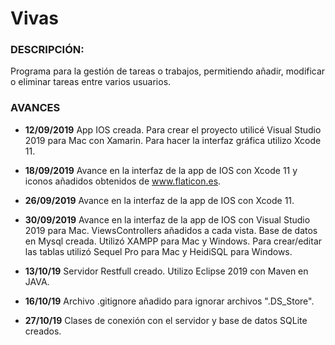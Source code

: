 # Vivas
<h3>DESCRIPCIÓN:</h3>
Programa para la gestión de tareas o trabajos, permitiendo añadir, modificar o eliminar tareas entre varios usuarios.


<h3>AVANCES</h3>

- <b>12/09/2019</b>
App IOS creada. Para crear el proyecto utilicé Visual Studio 2019 para Mac con Xamarin. Para hacer la interfaz gráfica utilizo Xcode 11.

- <b>18/09/2019</b>
Avance en la interfaz de la app de IOS con Xcode 11 y iconos añadidos obtenidos de www.flaticon.es.

- <b>26/09/2019</b>
Avance en la interfaz de la app de IOS con Xcode 11.

- <b>30/09/2019</b>
Avance en la interfaz de la app de IOS con Visual Studio 2019 para Mac. ViewsControllers añadidos a cada vista.
Base de datos en Mysql creada. Utilizó XAMPP para Mac y Windows. Para crear/editar las tablas utilizó Sequel Pro para Mac y HeidiSQL para Windows.

- <b>13/10/19</b>
Servidor Restfull creado. Utilizo Eclipse 2019 con Maven en JAVA.

- <b>16/10/19</b>
Archivo .gitignore añadido para ignorar archivos ".DS_Store".

- <b>27/10/19</b>
Clases de conexión con el servidor y base de datos SQLite creados.
